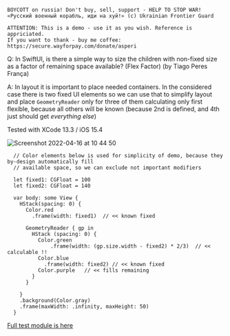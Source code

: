 ```
BOYCOTT on russia! Don't buy, sell, support - HELP TO STOP WAR!
«Русский военный корабль, иди на хуй!» (c) Ukrainian Frontier Guard

ATTENTION: This is a demo - use it as you wish. Reference is appriciated.
If you want to thank - buy me coffee: https://secure.wayforpay.com/donate/asperi
```

Q: In SwiftUI, is there a simple way to size the children with non-fixed size as a factor of remaining space available? (Flex Factor) (by Tiago Peres França)

A: In layout it is important to place needed containers. In the considered case there is two fixed UI elements so we can use that
to simplify layout and place `GeometryReader` only for three of them calculating only first flexible, because all others will
be known (because 2nd is defined, and 4th just should get *everything else*)

Tested with XCode 13.3 / iOS 15.4

![Screenshot 2022-04-16 at 10 44 50](https://user-images.githubusercontent.com/62171579/163666687-0d017094-2960-4175-b3ae-aea65fdb497c.png)


```
  // Color elements below is used for simplicity of demo, because they by-design automatically fill
  // available space, so we can exclude not important modifiers
  
  let fixed1: CGFloat = 100
  let fixed2: CGFloat = 140

  var body: some View {
    HStack(spacing: 0) {
      Color.red
        .frame(width: fixed1)  // << known fixed

      GeometryReader { gp in
        HStack (spacing: 0) {
          Color.green
              .frame(width: (gp.size.width - fixed2) * 2/3)  // << calculable !!
          Color.blue
            .frame(width: fixed2) // << known fixed
          Color.purple   // << fills remaining
        }
      }

    }
    .background(Color.gray)
    .frame(maxWidth: .infinity, maxHeight: 50)
  }
```

[Full test module is here](https://github.com/Asperi-Demo/4SwiftUI/blob/master/PlayOn_iOS/PlayOn_iOS/Findings/TestMixedHorizontalLayout.swift)
